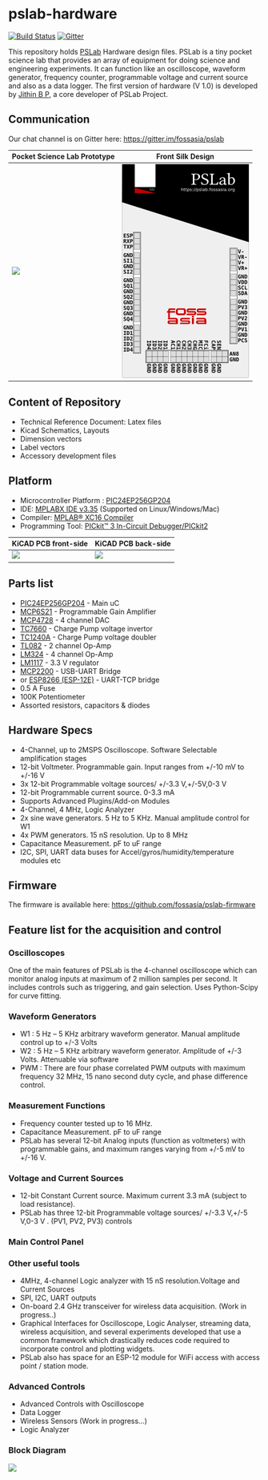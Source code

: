 # pslab-hardware

[![Build Status](https://travis-ci.org/fossasia/pslab-hardware.svg?branch=master)](https://travis-ci.org/fossasia/pslab-hardware)
[![Gitter](https://badges.gitter.im/fossasia/pslab.svg)](https://gitter.im/fossasia/pslab?utm_source=badge&utm_medium=badge&utm_campaign=pr-badge)

This repository holds [PSLab](http://pslab.fossasia.org/) Hardware design files. PSLab is a tiny pocket science lab that provides an array of equipment for doing science and engineering experiments. It can function like an oscilloscope, waveform generator, frequency counter, programmable voltage and current source and also as a data logger. The first version of hardware (V 1.0) is developed by [Jithin B P](https://github.com/jithinbp), a core developer of PSLab Project.

## Communication
Our chat channel is on Gitter here: https://gitter.im/fossasia/pslab 

Pocket Science Lab Prototype |  Front Silk Design
 --------------------------- | ---------------------------------
![](docs/images/psl2.jpg)    |  ![](docs/images/pslabdesign.png)


## Content of Repository

- Technical Reference Document: Latex files
- Kicad Schematics, Layouts
- Dimension vectors
- Label vectors
- Accessory development files

## Platform

* Microcontroller Platform : [PIC24EP256GP204](http://www.microchip.com/wwwproducts/en/PIC24EP256GP204)
* IDE: [MPLABX IDE v3.35](http://www.microchip.com/mplab/mplab-x-ide) (Supported on Linux/Windows/Mac)
* Compiler: [MPLAB® XC16 Compiler](http://www.microchip.com/mplab/compilers)
* Programming Tool: [PICkit™ 3 In-Circuit Debugger/PICkit2](http://www.microchip.com/Developmenttools/ProductDetails.aspx?PartNO=PG164130)

KiCAD PCB front-side              | KiCAD PCB back-side
 -------------------------------- | ----------------------------------
![](docs/images/layout_front.png) | ![](docs/images/layout_back.png)


## Parts list

- [PIC24EP256GP204](http://www.microchip.com/wwwproducts/en/PIC24EP256GP204) - Main uC
- [MCP6S21](http://www.microchip.com/wwwproducts/en/mcp6s21) - Programmable Gain Amplifier
- [MCP4728](http://www.microchip.com/wwwproducts/en/mcp4728) - 4 channel DAC
- [TC7660](http://www.microchip.com/wwwproducts/en/TC7660)  - Charge Pump voltage invertor
- [TC1240A](http://www.microchip.com/wwwproducts/en/TC1240A) - Charge Pump voltage doubler
- [TL082](http://www.ti.com/product/TL082)   - 2 channel Op-Amp
- [LM324](http://www.ti.com/product/LM324)   - 4 channel Op-Amp
- [LM1117](http://www.ti.com/product/LM1117) - 3.3 V regulator
- [MCP2200](http://www.microchip.com/wwwproducts/en/MCP2200) - USB-UART Bridge
- or [ESP8266 (ESP-12E)](https://www.adafruit.com/product/2491) - UART-TCP bridge
- 0.5 A Fuse
- 100K Potentiometer
- Assorted resistors, capacitors & diodes

## Hardware Specs

* 4-Channel, up to 2MSPS Oscilloscope. Software Selectable amplification stages
* 12-bit Voltmeter. Programmable gain. Input ranges from +/-10 mV to +/-16 V
* 3x 12-bit Programmable voltage sources/ +/-3.3 V,+/-5V,0-3 V
* 12-bit Programmable current source. 0-3.3 mA
* Supports Advanced Plugins/Add-on Modules
* 4-Channel, 4 MHz, Logic Analyzer
* 2x sine wave generators. 5 Hz to 5 KHz. Manual amplitude control for W1
* 4x PWM generators. 15 nS resolution. Up to 8 MHz
* Capacitance Measurement. pF to uF range
* I2C, SPI, UART data buses for Accel/gyros/humidity/temperature modules etc

## Firmware

The firmware is available here: https://github.com/fossasia/pslab-firmware

## Feature list for the acquisition and control

### Oscilloscopes

One of the main features of PSLab is the 4-channel oscilloscope which can monitor analog inputs at maximum of 2 million samples per second. It includes controls such as triggering, and gain selection. Uses Python-Scipy for curve fitting.

### Waveform Generators

* W1 : 5 Hz – 5 KHz arbitrary waveform generator. Manual amplitude control up to +/-3 Volts
* W2 : 5 Hz – 5 KHz arbitrary waveform generator. Amplitude of +/-3 Volts. Attenuable via software
* PWM : There are four phase correlated PWM outputs with maximum frequency 32 MHz, 15 nano second duty cycle, and phase difference control.

### Measurement Functions

* Frequency counter tested up to 16 MHz.
* Capacitance Measurement. pF to uF range
* PSLab has several 12-bit Analog inputs (function as voltmeters) with programmable gains, and maximum ranges varying from +/-5 mV to +/-16 V.

### Voltage and Current Sources

* 12-bit Constant Current source. Maximum current 3.3 mA (subject to load resistance).
* PSLab has three 12-bit Programmable voltage sources/ +/-3.3 V,+/-5 V,0-3 V . (PV1, PV2, PV3) controls

### Main Control Panel

### Other useful tools

* 4MHz, 4-channel Logic analyzer with 15 nS resolution.Voltage and Current Sources
* SPI, I2C, UART outputs
* On-board 2.4 GHz transceiver for wireless data acquisition. (Work in progress..)
* Graphical Interfaces for Oscilloscope, Logic Analyser, streaming data, wireless acquisition, and several experiments developed that use a common framework which drastically reduces code required to incorporate control and plotting widgets.
* PSLab also has space for an ESP-12 module for WiFi access with access point / station mode.

### Advanced Controls
* Advanced Controls with Oscilloscope
* Data Logger
* Wireless Sensors (Work in progress…)
* Logic Analyzer

### Block Diagram
![](docs/images/blockdiag.png)

